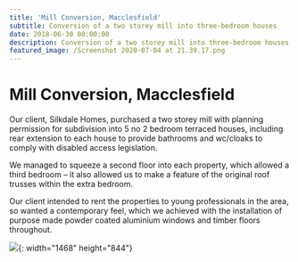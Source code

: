 ```yaml
---
title: 'Mill Conversion, Macclesfield'
subtitle: Conversion of a two storey mill into three-bedroom houses
date: 2018-06-30 00:00:00
description: Conversion of a two storey mill into three-bedroom houses.
featured_image: /Screenshot 2020-07-04 at 21.39.17.png
---
```


# Mill Conversion, Macclesfield

Our client, Silkdale Homes, purchased a two storey mill with planning permission for subdivision into 5 no 2 bedroom terraced houses, including rear extension to each house to provide bathrooms and wc/cloaks to comply with disabled access legislation.

We managed to squeeze a second floor into each property, which allowed a third bedroom – it also allowed us to make a feature of the original roof trusses within the extra bedroom.

Our client intended to rent the properties to young professionals in the area, so wanted a contemporary feel, which we achieved with the installation of purpose made powder coated aluminium windows and timber floors throughout.

![](/stringsite/docs/images/mill2.png){: width="1468" height="844"}